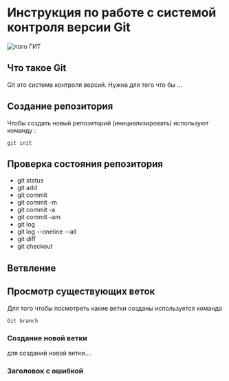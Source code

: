 # **Инструкция по работе с системой контроля версии Git**

![лого ГИТ](logogit.png)

## Что такое Git ##

Git это система контроля версий. Нужна для того что бы ...

## Создание репозитория ##

Чтобы  создать новый репозиторий (инициализировать) используют команду :

    git init

## Проверка состояния репозитория 

* git status
* git add
* git commit
* git commit -m
* git commit -a
* git commit -am
* git log
* git log --oneline --all
* git diff
* git checkout <hash>


## Ветвление

## Просмотр существующих веток

Для того чтобы посмотреть какие ветки созданы используется команда 

    Git branch
    
### Создание новой ветки

для созданий новой ветки....

### Заголовок с ошибкой